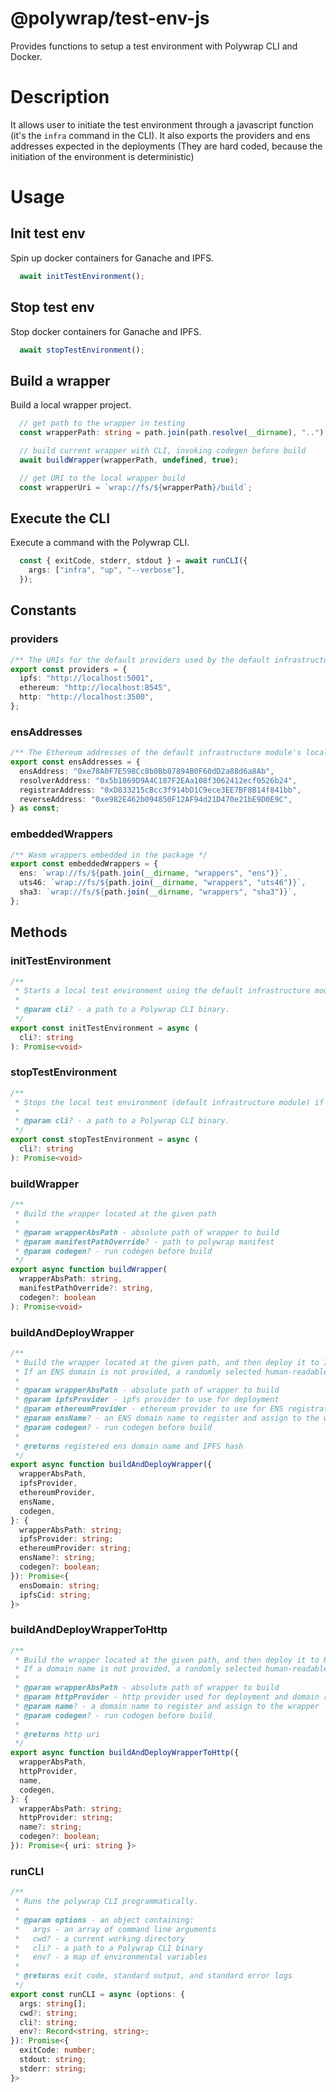 # @polywrap/test-env-js

Provides functions to setup a test environment with Polywrap CLI and Docker.

# Description

It allows user to initiate the test environment through a javascript function (it's the `infra` command in the CLI). It also exports the providers and ens addresses expected in the deployments (They are hard coded, because the initiation of the environment is deterministic)

# Usage

## Init test env

Spin up docker containers for Ganache and IPFS.

``` typescript
  await initTestEnvironment();
```

## Stop test env

Stop docker containers for Ganache and IPFS.

``` typescript
  await stopTestEnvironment();
```

## Build a wrapper

Build a local wrapper project.

``` typescript
  // get path to the wrapper in testing
  const wrapperPath: string = path.join(path.resolve(__dirname), "..");

  // build current wrapper with CLI, invoking codegen before build
  await buildWrapper(wrapperPath, undefined, true);

  // get URI to the local wrapper build
  const wrapperUri = `wrap://fs/${wrapperPath}/build`;
```

## Execute the CLI

Execute a command with the Polywrap CLI.

``` typescript
  const { exitCode, stderr, stdout } = await runCLI({
    args: ["infra", "up", "--verbose"],
  });
```

## Constants

### providers

```typescript
/** The URIs for the default providers used by the default infrastructure module. */
export const providers = {
  ipfs: "http://localhost:5001",
  ethereum: "http://localhost:8545",
  http: "http://localhost:3500",
};
```

### ensAddresses

```typescript
/** The Ethereum addresses of the default infrastructure module's locally-deployed ENS smart contracts. */
export const ensAddresses = {
  ensAddress: "0xe78A0F7E598Cc8b0Bb87894B0F60dD2a88d6a8Ab",
  resolverAddress: "0x5b1869D9A4C187F2EAa108f3062412ecf0526b24",
  registrarAddress: "0xD833215cBcc3f914bD1C9ece3EE7BF8B14f841bb",
  reverseAddress: "0xe982E462b094850F12AF94d21D470e21bE9D0E9C",
} as const;
```

### embeddedWrappers

```typescript
/** Wasm wrappers embedded in the package */
export const embeddedWrappers = {
  ens: `wrap://fs/${path.join(__dirname, "wrappers", "ens")}`,
  uts46: `wrap://fs/${path.join(__dirname, "wrappers", "uts46")}`,
  sha3: `wrap://fs/${path.join(__dirname, "wrappers", "sha3")}`,
};
```

## Methods

### initTestEnvironment

```typescript
/**
 * Starts a local test environment using the default infrastructure module.
 *
 * @param cli? - a path to a Polywrap CLI binary.
 */
export const initTestEnvironment = async (
  cli?: string
): Promise<void> 
```

### stopTestEnvironment

```typescript
/**
 * Stops the local test environment (default infrastructure module) if one is running.
 *
 * @param cli? - a path to a Polywrap CLI binary.
 */
export const stopTestEnvironment = async (
  cli?: string
): Promise<void> 
```

### buildWrapper

```typescript
/**
 * Build the wrapper located at the given path
 *
 * @param wrapperAbsPath - absolute path of wrapper to build
 * @param manifestPathOverride? - path to polywrap manifest
 * @param codegen? - run codegen before build
 */
export async function buildWrapper(
  wrapperAbsPath: string,
  manifestPathOverride?: string,
  codegen?: boolean
): Promise<void> 
```

### buildAndDeployWrapper

```typescript
/**
 * Build the wrapper located at the given path, and then deploy it to IPFS and ENS.
 * If an ENS domain is not provided, a randomly selected human-readable ENS domain name is used.
 *
 * @param wrapperAbsPath - absolute path of wrapper to build
 * @param ipfsProvider - ipfs provider to use for deployment
 * @param ethereumProvider - ethereum provider to use for ENS registration
 * @param ensName? - an ENS domain name to register and assign to the wrapper
 * @param codegen? - run codegen before build
 *
 * @returns registered ens domain name and IPFS hash
 */
export async function buildAndDeployWrapper({
  wrapperAbsPath,
  ipfsProvider,
  ethereumProvider,
  ensName,
  codegen,
}: {
  wrapperAbsPath: string;
  ipfsProvider: string;
  ethereumProvider: string;
  ensName?: string;
  codegen?: boolean;
}): Promise<{
  ensDomain: string;
  ipfsCid: string;
}> 
```

### buildAndDeployWrapperToHttp

```typescript
/**
 * Build the wrapper located at the given path, and then deploy it to HTTP.
 * If a domain name is not provided, a randomly selected human-readable domain name is used.
 *
 * @param wrapperAbsPath - absolute path of wrapper to build
 * @param httpProvider - http provider used for deployment and domain registration
 * @param name? - a domain name to register and assign to the wrapper
 * @param codegen? - run codegen before build
 *
 * @returns http uri
 */
export async function buildAndDeployWrapperToHttp({
  wrapperAbsPath,
  httpProvider,
  name,
  codegen,
}: {
  wrapperAbsPath: string;
  httpProvider: string;
  name?: string;
  codegen?: boolean;
}): Promise<{ uri: string }> 
```

### runCLI

```typescript
/**
 * Runs the polywrap CLI programmatically.
 *
 * @param options - an object containing:
 *   args - an array of command line arguments
 *   cwd? - a current working directory
 *   cli? - a path to a Polywrap CLI binary
 *   env? - a map of environmental variables
 *
 * @returns exit code, standard output, and standard error logs
 */
export const runCLI = async (options: {
  args: string[];
  cwd?: string;
  cli?: string;
  env?: Record<string, string>;
}): Promise<{
  exitCode: number;
  stdout: string;
  stderr: string;
}> 
```